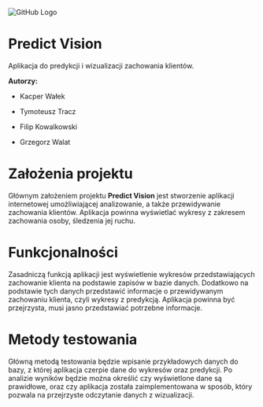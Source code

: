 ![GitHub Logo](http://tymoteusztracz.pl/logosmall.jpg)

# Predict Vision

Aplikacja do predykcji i wizualizacji zachowania klientów.



**Autorzy:**


* Kacper Wałek

* Tymoteusz Tracz

* Filip Kowalkowski

* Grzegorz Walat

#


# Założenia projektu


Głównym założeniem projektu **Predict Vision** jest stworzenie aplikacji internetowej umożliwiającej analizowanie, a także przewidywanie zachowania klientów. Aplikacja powinna wyświetlać wykresy z zakresem zachowania osoby, śledzenia jej ruchu.


# Funkcjonalności


Zasadniczą funkcją aplikacji jest wyświetlenie wykresów przedstawiających zachowanie klienta na podstawie zapisów w bazie danych. Dodatkowo na podstawie tych danych przedstawić informacje o przewidywanym zachowaniu klienta, czyli wykresy z predykcją. Aplikacja powinna być przejrzysta, musi jasno przedstawiać potrzebne informacje.


# Metody testowania


Główną metodą testowania będzie wpisanie przykładowych danych do bazy, z której aplikacja czerpie dane do wykresów oraz predykcji. Po analizie wyników będzie można określić czy wyświetlone dane są prawidłowe, oraz czy aplikacja została zaimplementowana w sposób, który pozwala na przejrzyste odczytanie danych z wizualizacji.
